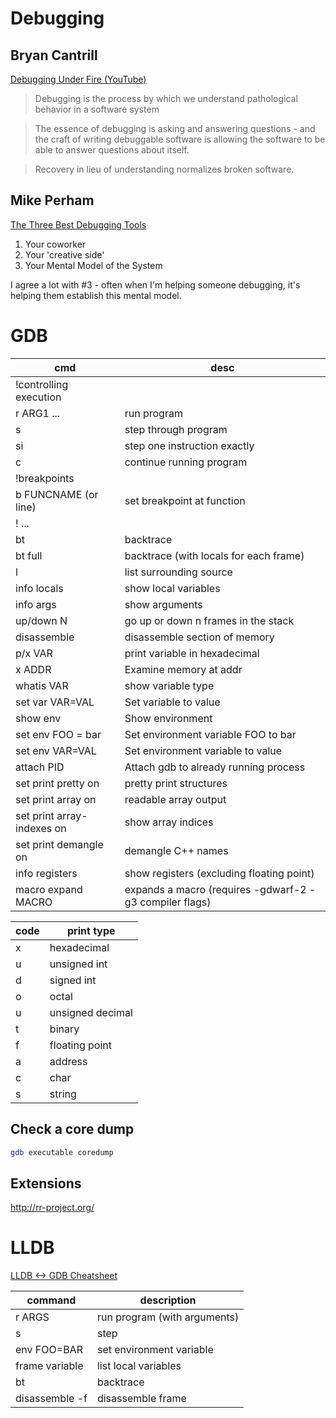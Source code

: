# Debugging

## Bryan Cantrill

[Debugging Under Fire (YouTube)](https://www.youtube.com/watch?v=30jNsCVLpAE)

> Debugging is the process by which we understand pathological behavior in a software system

> The essence of debugging is asking and answering questions - and the craft of writing debuggable software is allowing the software to be able to answer questions about itself.

> Recovery in lieu of understanding normalizes broken software.

## Mike Perham

[The Three Best Debugging Tools](https://www.mikeperham.com/2013/09/12/the-three-best-debugging-tools/)

1. Your coworker
2. Your 'creative side'
3. Your Mental Model of the System

I agree a lot with #3 - often when I'm helping someone debugging, it's helping them establish this mental model.

# GDB

cmd                        | desc
---                        | ---
!controlling execution     |
r ARG1 ...                 | run program
s                          | step through program
si                         | step one instruction exactly
c                          | continue running program
!breakpoints               |
b FUNCNAME (or line)       | set breakpoint at function
! ...                      |
bt                         | backtrace
bt full                    | backtrace (with locals for each frame)
l                          | list surrounding source
info locals                | show local variables
info args                  | show arguments
up/down N                  | go up or down n frames in the stack
disassemble                | disassemble section of memory
p/x VAR                    | print variable in hexadecimal
x ADDR                     | Examine memory at addr
whatis VAR                 | show variable type
set var VAR=VAL            | Set variable to value
show env                   | Show environment
set env FOO = bar          | Set environment variable FOO to bar
set env VAR=VAL            | Set environment variable to value
attach PID                 | Attach gdb to already running process
set print pretty on        | pretty print structures
set print array on         | readable array output
set print array-indexes on | show array indices
set print demangle on      | demangle C++ names
info registers             | show registers (excluding floating point)
macro expand MACRO         | expands a macro (requires -gdwarf-2 -g3 compiler flags)

code | print type
---  | ---
x    | hexadecimal
u    | unsigned int
d    | signed int
o    | octal
u    | unsigned decimal
t    | binary
f    | floating point
a    | address
c    | char
s    | string


## Check a core dump

```bash
gdb executable coredump
```

## Extensions

<http://rr-project.org/>

# LLDB

[LLDB <-> GDB Cheatsheet](https://lldb.llvm.org/lldb-gdb.html)

command        | description
---            | ---
r ARGS         | run program (with arguments)
s              | step
env FOO=BAR    | set environment variable
frame variable | list local variables
bt             | backtrace
disassemble -f | disassemble frame
